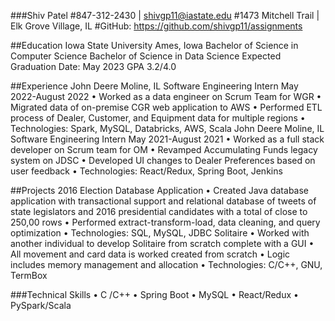 ###Shiv Patel
#847-312-2430 | shivgp11@iastate.edu
#1473 Mitchell Trail | Elk Grove Village, IL 
#GitHub: https://github.com/shivgp11/assignments

##Education
Iowa State University Ames, Iowa
Bachelor of Science in Computer Science
Bachelor of Science in Data Science 
Expected Graduation Date: May 2023
GPA 3.2/4.0

##Experience
John Deere Moline, IL
Software Engineering Intern May 2022-August 2022
• Worked as a data engineer on Scrum Team for WGR
• Migrated data of on-premise CGR web application to AWS
• Performed ETL process of Dealer, Customer, and Equipment data for multiple regions
• Technologies: Spark, MySQL, Databricks, AWS, Scala
John Deere Moline, IL
Software Engineering Intern May 2021-August 2021
• Worked as a full stack developer on Scrum team for OM
• Revamped Accumulating Funds legacy system on JDSC
• Developed UI changes to Dealer Preferences based on user feedback
• Technologies: React/Redux, Spring Boot, Jenkins

##Projects
2016 Election Database Application
• Created Java database application with transactional support and relational database of 
tweets of state legislators and 2016 presidential candidates with a total of close to 
250,00 rows
• Performed extract-transform-load, data cleaning, and query optimization
• Technologies: SQL, MySQL, JDBC
Solitaire 
• Worked with another individual to develop Solitaire from scratch complete with a GUI
• All movement and card data is worked created from scratch
• Logic includes memory management and allocation
• Technologies: C/C++, GNU, TermBox

###Technical Skills
• C /C++
• Spring Boot
• MySQL
• React/Redux
• PySpark/Scala
